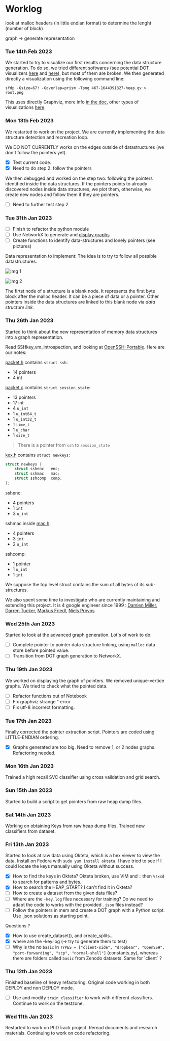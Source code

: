 # Worklog

look at malloc headers (in little endian format) to determine the lenght (number of block)

graph -> generate representation

### Tue 14th Feb 2023

We started to try to visualize our first results concerning the data structure generation. To do so, we tried different softwares (see potential DOT visualizers [here](https://stackoverflow.com/questions/3433655/free-visual-editor-for-graph-dot-files) and [here](https://linuxhint.com/kgrapheditor-linux/)), but most of them are broken. We then generated directly a visualization using the following command line:

```shell
sfdp -Gsize=67! -Goverlap=prism -Tpng 467-1644391327-heap.gv > root.png
```

This uses directly Graphviz, more info [in the doc](https://graphviz.org/Gallery/undirected/root.html), other types of visualizations [here](https://graphviz.org/gallery/).


### Mon 13th Feb 2023

We restarted to work on the project. We are currently implementing the data structure detection and recreation loop.

We DO NOT CURRENTLY works on the edges outside of datastructures (we don't follow the pointers yet).

* [X] Test current code.
* [X] Need to do step 2: follow the pointers

We then debugged and worked on the step two: following the pointers identified inside the data structures. If the pointers points to already discovered nodes inside data structures, we plot them, otherwise, we create new nodes and follow them if they are pointers.

* [ ] Need to further test step 2

### Tue 31th Jan 2023

* [ ] Finish to refactor the python module
* [ ] Use NetworkX to generate and [display graphs](https://networkx.org/documentation/stable/reference/drawing.html#module-networkx.drawing.nx_agraph)
* [ ] Create functions to identify data-structures and lonely pointers (see pictures)

Data representation to implement: The idea is to try to follow all possible datastructures.

![img 1](./img/worklog/IMG_9370.jpg)

![img 2](./img/worklog/IMG_9371.jpg)

The firtst node of a structure is a blank node. It represents the first byte block after the malloc header. It can be a piece of data or a pointer. Other pointers inside the data structures are linked to this blank node via *data structure link.*

### Thu 26th Jan 2023

Started to think about the new representation of memory data structures into a graph representation.

Read SSHkey_vm_introspection, and looking at [OpenSSH-Portable](https://github.com/openssh/openssh-portable). Here are our notes:

[packet.h](https://github.com/openssh/openssh-portable/blob/master/packet.h) contains `struct ssh`:

* 14 pointers
* 4 int

[packet.c](https://github.com/openssh/openssh-portable/blob/master/packet.c) contains `struct session_state`:

* 13 pointers
* 17 int
* 4 `u_int`
* 1 `u_int64_t`
* 1 `u_int32_t`
* 1 `time_t`
* 1 `u_char`
* 1 `size_t `

> There is a pointer from `ssh` to `session_state`

[kex.h](https://github.com/openssh/openssh-portable/blob/master/kex.h) contains `struct newkeys`:

```c
struct newkeys {
	struct sshenc	enc;
	struct sshmac	mac;
	struct sshcomp  comp;
};

```

sshenc:

* 4 pointers
* 1 `int`
* 3 `u_int`

sshmac inside [mac.h](https://github.com/openssh/openssh-portable/blob/master/mac.h):

* 4 pointers
* 3 `int`
* 2 `u_int`

sshcomp:

* 1 pointer
* 1 `u_int`
* 1 `int`

We suppose the top level struct contains the sum of all bytes of its sub-structures.

We also spent some time to investigate who are currently maintaining and extending this project. It is 4 google engineer since 1999 : [Damien Miller](https://www.linkedin.com/in/djmdjm/), [Darren Tucker](https://www.linkedin.com/in/dtucker/), [Markus Friedl](https://www.linkedin.com/in/markus-friedl-6709861/), [Niels Provos](https://www.linkedin.com/in/nielsprovos/)

### Wed 25th Jan 2023

Started to look at the advanced graph generation. Lot's of work to do:

* [ ] Complete pointer to pointer data structure linking, using `malloc` data store before pointed value.
* [ ] Transition from DOT graph generation to NetworkX.

### Thu 19th Jan 2023

We worked on displaying the graph of pointers. We removed unique-vertice graphs. We tried to check what the pointed data.

* [ ] Refactor functions out of Notebook
* [ ] Fix graphviz strange " error
* [ ] Fix utf-8 incorrect formatting.

### Tue 17th Jan 2023

Finally corrected the pointer extraction script. Pointers are coded using LITTLE-ENDIAN ordering.

* [X] Graphs generated are too big. Need to remove 1, or 2 nodes graphs. Refactoring needed.

### Mon 16th Jan 2023

Trained a high recall SVC classifier using cross validation and grid search.

### Sun 15th Jan 2023

Started to build a script to get pointers from raw heap dump files.

### Sat 14th Jan 2023

Working on obtaining Keys from raw heap dump files. Trained new classifiers from dataset.

### Fri 13th Jan 2023

Started to look at raw data using Okteta, which is a hex viewer to view the data. Install on Fedora with `sudo yum install okteta`. I have tried to see if I could locate the keys manually using Okteta without success.

* [X] How to find the keys in Okteta? Okteta broken, use VIM and `:` then `%!xxd` to search for patterns and bytes.
* [X] How to search the HEAP_START? I can't find it in Okteta?
* [ ] How to create a dataset from the given data files?
* [ ] Where are the `-key.log` files necessary for training? Do we need to adapt the code to works with the provided `.json` files instead?
* [ ] Follow the pointers in mem and create a DOT graph with a Python script. Use .json solutions as starting point.

Questions ?

* [X] How to use create_dataset(), and create_splits...
* [X] where are the -key.log (-> try to generate them to test)
* [ ] Why is the no `basic` in `TYPES = ["client-side", "dropbear", "OpenSSH", "port-forwarding", "scp", "normal-shell"]` (constants.py), whereas there are folders called `basic` from Zenodo datasets. Same for \`client` ?

### Thu 12th Jan 2023

Finished baseline of heavy refactoring. Original code working in both DEPLOY and non DEPLOY mode.

* [ ] Use and modify `train_classifier` to work with different classifiers. Continue to work on the testzone.

### Wed 11th Jan 2023

Restarted to work on PhDTrack project. Reread documents and research materials. Continuing to work on code refactoring.
